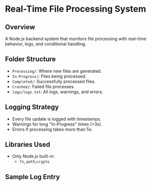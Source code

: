 # Real-Time File Processing System

## Overview
A Node.js backend system that monitors file processing with real-time behavior, logs, and conditional handling.

## Folder Structure
- `Processing/`: Where new files are generated.
- `In-Progress/`: Files being processed.
- `Completed/`: Successfully processed files.
- `Crashed/`: Failed file processes.
- `logs/logs.txt`: All logs, warnings, and errors.

## Logging Strategy
- Every file update is logged with timestamps.
- Warnings for long "In-Progress" times (>3s).
- Errors if processing takes more than 5s.

## Libraries Used
- Only Node.js built-in:
  - `fs`, `path`,`crypto`

## Sample Log Entry